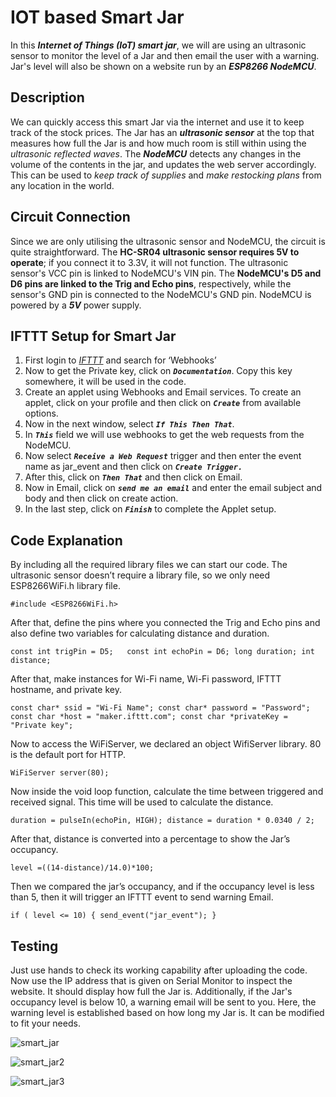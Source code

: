 
# IOT based Smart Jar

In this ***Internet of Things (IoT) smart jar***, we will are using an ultrasonic sensor to monitor the level of a Jar and then email the user with a warning. Jar's level will also be shown on a website run by an ***ESP8266 NodeMCU***.

## Description
We can quickly access this smart Jar via the internet and use it to keep track of the stock prices. The Jar has an ***ultrasonic sensor*** at the top that measures how full the Jar is and how much room is still within using the *ultrasonic reflected waves*. The ***NodeMCU*** detects any changes in the volume of the contents in the jar, and updates the web server accordingly. This can be used to *keep track of supplies* and *make restocking plans* from any location in the world.


## Circuit Connection

Since we are only utilising the ultrasonic sensor and NodeMCU, the circuit is quite straightforward. The **HC-SR04 ultrasonic sensor requires 5V to operate**; if you connect it to 3.3V, it will not function. The ultrasonic sensor's VCC pin is linked to NodeMCU's VIN pin. The **NodeMCU's D5 and D6 pins are linked to the Trig and Echo pins**, respectively, while the sensor's GND pin is connected to the NodeMCU's GND pin. NodeMCU is powered by a ***5V*** power supply.


## IFTTT Setup for Smart Jar


1. First login to [*IFTTT*](https://ifttt.com/) and search for ‘Webhooks’
2. Now to get the Private key, click on ***`Documentation`***. Copy this key somewhere, it will be used in the code.
3. Create an applet using Webhooks and Email services. To create an applet, click on your profile and then click on ***`Create`*** from available options.
4. Now in the next window, select ***`If This Then That`***.
5. In ***`This`*** field we will use webhooks to get the web requests from the NodeMCU.
6. Now select ***`Receive a Web Request`***  trigger and then enter the event name as jar_event and then click on ***`Create Trigger.`*** 
7. After this, click on ***`Then That`***  and then click on Email.
8. Now in Email, click on ***`send me an email`***  and enter the email subject and body and then click on create action.
9. In the last step, click on ***`Finish`***  to complete the Applet setup.




## Code Explanation

By including all the required library files we can start our code. The ultrasonic sensor doesn’t require a library file, so we only need ESP8266WiFi.h library file.

`#include <ESP8266WiFi.h>`

After that, define the pins where you connected the Trig and Echo pins and also define two variables for calculating distance and duration.

`const int trigPin = D5;  
const int echoPin = D6;
long duration;
int distance;`

After that, make instances for Wi-Fi name, Wi-Fi password, IFTTT hostname, and private key.

`const char* ssid = "Wi-Fi Name";
const char* password = "Password";
const char *host = "maker.ifttt.com";
const char *privateKey = "Private key";`

Now to access the WiFiServer, we declared an object WifiServer library. 80 is the default port for HTTP.

`WiFiServer server(80);`

Now inside the void loop function, calculate the time between triggered and received signal. This time will be used to calculate the distance.

`duration = pulseIn(echoPin, HIGH);
distance = duration * 0.0340 / 2;`

After that, distance is converted into a percentage to show the Jar’s occupancy.

`level =((14-distance)/14.0)*100;`

Then we compared the jar’s occupancy, and if the occupancy level is less than 5, then it will trigger an IFTTT event to send warning Email.

`if ( level <= 10) {
        send_event("jar_event");
        }`
## Testing

Just use hands  to check its working capability after uploading the code. Now use the IP address that is given on Serial Monitor to inspect the website. It should display how full the Jar is. Additionally, if the Jar's occupancy level is below 10, a warning email will be sent to you. Here, the warning level is established based on how long my Jar is. It can be modified to fit your needs.

![smart_jar](https://user-images.githubusercontent.com/84708284/205092746-a87a41ff-0224-43c8-9adb-bfe887ddb30f.jpg)

![smart_jar2](https://user-images.githubusercontent.com/84708284/205092841-291242d4-de54-4f21-98d2-fef610a84922.jpg)

![smart_jar3](https://user-images.githubusercontent.com/84708284/205092910-80de5edb-d16c-4661-928d-98a0adb211c3.jpg)

